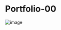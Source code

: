 # Portfolio-00
![image](https://github.com/user-attachments/assets/b808dd5b-db90-4ea3-aad7-987c8a6162c2)
